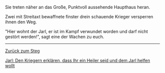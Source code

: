 Sie treten näher an das Große, Punktvoll aussehende Haupthaus heran.

Zwei mit Streitaxt bewaffnete finster drein schauende Krieger versperren ihnen den Weg.

"Hier wohnt der Jarl, er ist im Kampf verwundet worden und darf nicht gestört werden!",
sagt eine der Wachen zu euch.

-----------------------------------------------------------------------------------------------------------------------

[Zurück zum Steg](../dorf.md)

[Jarl: Den Kriegern erklären, dass Ihr ein Heiler seid und dem Jarl helfen wollt](Jarl/jarl_heilen.md)